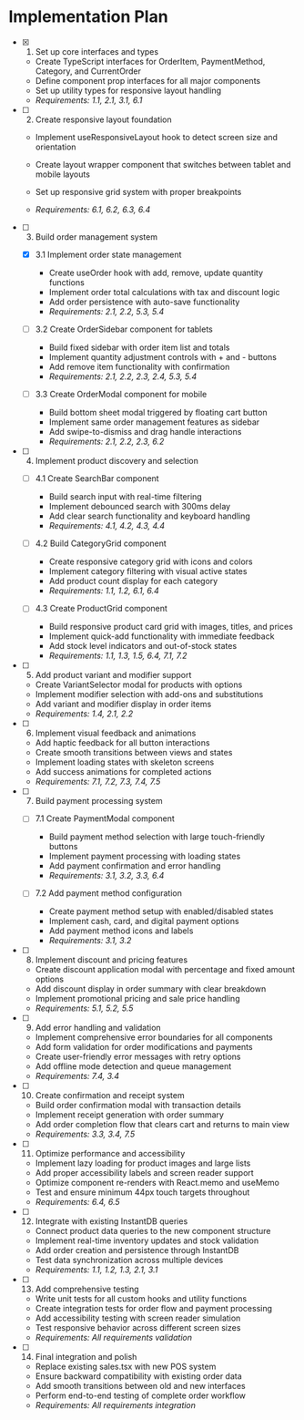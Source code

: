 # Implementation Plan

- [x] 1. Set up core interfaces and types


  - Create TypeScript interfaces for OrderItem, PaymentMethod, Category, and CurrentOrder
  - Define component prop interfaces for all major components
  - Set up utility types for responsive layout handling
  - _Requirements: 1.1, 2.1, 3.1, 6.1_



- [ ] 2. Create responsive layout foundation
  - Implement useResponsiveLayout hook to detect screen size and orientation
  - Create layout wrapper component that switches between tablet and mobile layouts


  - Set up responsive grid system with proper breakpoints


  - _Requirements: 6.1, 6.2, 6.3, 6.4_

- [ ] 3. Build order management system
  - [x] 3.1 Implement order state management


    - Create useOrder hook with add, remove, update quantity functions
    - Implement order total calculations with tax and discount logic
    - Add order persistence with auto-save functionality
    - _Requirements: 2.1, 2.2, 5.3, 5.4_



  - [ ] 3.2 Create OrderSidebar component for tablets
    - Build fixed sidebar with order item list and totals
    - Implement quantity adjustment controls with + and - buttons
    - Add remove item functionality with confirmation
    - _Requirements: 2.1, 2.2, 2.3, 2.4, 5.3, 5.4_

  - [ ] 3.3 Create OrderModal component for mobile
    - Build bottom sheet modal triggered by floating cart button
    - Implement same order management features as sidebar
    - Add swipe-to-dismiss and drag handle interactions
    - _Requirements: 2.1, 2.2, 2.3, 6.2_

- [ ] 4. Implement product discovery and selection
  - [ ] 4.1 Create SearchBar component
    - Build search input with real-time filtering
    - Implement debounced search with 300ms delay
    - Add clear search functionality and keyboard handling
    - _Requirements: 4.1, 4.2, 4.3, 4.4_

  - [ ] 4.2 Build CategoryGrid component
    - Create responsive category grid with icons and colors
    - Implement category filtering with visual active states
    - Add product count display for each category
    - _Requirements: 1.1, 1.2, 6.1, 6.4_

  - [ ] 4.3 Create ProductGrid component
    - Build responsive product card grid with images, titles, and prices
    - Implement quick-add functionality with immediate feedback
    - Add stock level indicators and out-of-stock states
    - _Requirements: 1.1, 1.3, 1.5, 6.4, 7.1, 7.2_

- [ ] 5. Add product variant and modifier support
  - Create VariantSelector modal for products with options
  - Implement modifier selection with add-ons and substitutions
  - Add variant and modifier display in order items
  - _Requirements: 1.4, 2.1, 2.2_

- [ ] 6. Implement visual feedback and animations
  - Add haptic feedback for all button interactions
  - Create smooth transitions between views and states
  - Implement loading states with skeleton screens
  - Add success animations for completed actions
  - _Requirements: 7.1, 7.2, 7.3, 7.4, 7.5_

- [ ] 7. Build payment processing system
  - [ ] 7.1 Create PaymentModal component
    - Build payment method selection with large touch-friendly buttons
    - Implement payment processing with loading states
    - Add payment confirmation and error handling
    - _Requirements: 3.1, 3.2, 3.3, 6.4_

  - [ ] 7.2 Add payment method configuration
    - Create payment method setup with enabled/disabled states
    - Implement cash, card, and digital payment options
    - Add payment method icons and labels
    - _Requirements: 3.1, 3.2_

- [ ] 8. Implement discount and pricing features
  - Create discount application modal with percentage and fixed amount options
  - Add discount display in order summary with clear breakdown
  - Implement promotional pricing and sale price handling
  - _Requirements: 5.1, 5.2, 5.5_

- [ ] 9. Add error handling and validation
  - Implement comprehensive error boundaries for all components
  - Add form validation for order modifications and payments
  - Create user-friendly error messages with retry options
  - Add offline mode detection and queue management
  - _Requirements: 7.4, 3.4_

- [ ] 10. Create confirmation and receipt system
  - Build order confirmation modal with transaction details
  - Implement receipt generation with order summary
  - Add order completion flow that clears cart and returns to main view
  - _Requirements: 3.3, 3.4, 7.5_

- [ ] 11. Optimize performance and accessibility
  - Implement lazy loading for product images and large lists
  - Add proper accessibility labels and screen reader support
  - Optimize component re-renders with React.memo and useMemo
  - Test and ensure minimum 44px touch targets throughout
  - _Requirements: 6.4, 6.5_

- [ ] 12. Integrate with existing InstantDB queries
  - Connect product data queries to the new component structure
  - Implement real-time inventory updates and stock validation
  - Add order creation and persistence through InstantDB
  - Test data synchronization across multiple devices
  - _Requirements: 1.1, 1.2, 1.3, 2.1, 3.1_

- [ ] 13. Add comprehensive testing
  - Write unit tests for all custom hooks and utility functions
  - Create integration tests for order flow and payment processing
  - Add accessibility testing with screen reader simulation
  - Test responsive behavior across different screen sizes
  - _Requirements: All requirements validation_

- [ ] 14. Final integration and polish
  - Replace existing sales.tsx with new POS system
  - Ensure backward compatibility with existing order data
  - Add smooth transitions between old and new interfaces
  - Perform end-to-end testing of complete order workflow
  - _Requirements: All requirements integration_